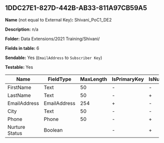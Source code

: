 ## 1DDC27E1-827D-442B-AB33-811A97CB59A5

**Name** (not equal to External Key)**:** Shivani_PoC1_DE2

**Description:** n/a

**Folder:** Data Extensions/2021 Training/Shivani/

**Fields in table:** 6

**Sendable:** Yes (`EmailAddress` to `Subscriber Key`)

**Testable:** Yes

| Name | FieldType | MaxLength | IsPrimaryKey | IsNullable | DefaultValue |
| --- | --- | --- | --- | --- | --- |
| FirstName | Text | 50 | - | - |  |
| LastName | Text | 50 | - | + |  |
| EmailAddress | EmailAddress | 254 | + | - |  |
| City | Text | 50 | - | - |  |
| Phone | Phone | 50 | - | + |  |
| Nurture Status | Boolean |  | - | + |  |
